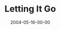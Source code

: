 ---
layout: message
category: message
series: "Going Crazy"
title: "Letting It Go"
date: 2004-05-16-00-00
message_id: 171
audio: "http://s3.amazonaws.com/crossroads-media/media/legacy/mp3/GC_05_05-16-04_Letting_It_Go.mp3"
audio-duration: "39:41"
explicit: false
---